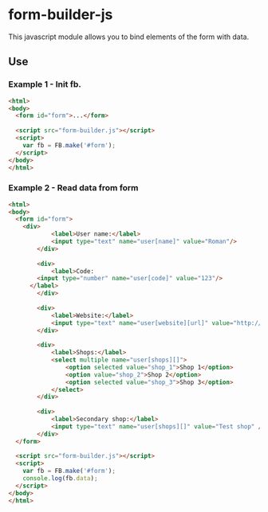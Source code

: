 # form-builder-js
This javascript module allows you to bind elements of the form with data.

## Use
### Example 1 - Init fb.
```HTML
<html>
<body>
  <form id="form">...</form>
  
  <script src="form-builder.js"></script>
  <script>
    var fb = FB.make('#form');
  </script>
</body>
</html>
```
### Example 2 - Read data from form
```HTML
<html>
<body>
  <form id="form">
    <div>
			<label>User name:</label>
			<input type="text" name="user[name]" value="Roman"/>
		</div>
	
		<div>
			<label>Code:
        <input type="number" name="user[code]" value="123"/>
      </label>
		</div>
		
		<div>
			<label>Website:</label>
			<input type="text" name="user[website][url]" value="http://mysite.com" />
		</div>
		
		<div>
			<label>Shops:</label>
			<select multiple name="user[shops][]">
				<option selected value="shop_1">Shop 1</option>
				<option value="shop_2">Shop 2</option>
				<option selected value="shop_3">Shop 3</option>
			</select>
		</div>
		
		<div>
			<label>Secondary shop:</label>
			<input type="text" name="user[shops][]" value="Test shop" />
		</div>
  </form>
  
  <script src="form-builder.js"></script>
  <script>
    var fb = FB.make('#form');
    console.log(fb.data);
  </script>
</body>
</html>
```
